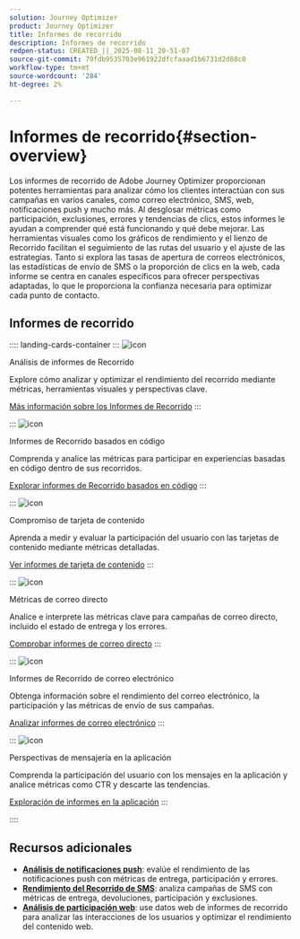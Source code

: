 ```yaml
---
solution: Journey Optimizer
product: Journey Optimizer
title: Informes de recorrido
description: Informes de recorrido
redpen-status: CREATED_||_2025-08-11_20-51-07
source-git-commit: 79fdb9535703e961922dfcfaaad1b6731d2d88c0
workflow-type: tm+mt
source-wordcount: '284'
ht-degree: 2%

---
```



# Informes de recorrido{#section-overview}

Los informes de recorrido de Adobe Journey Optimizer proporcionan potentes herramientas para analizar cómo los clientes interactúan con sus campañas en varios canales, como correo electrónico, SMS, web, notificaciones push y mucho más. Al desglosar métricas como participación, exclusiones, errores y tendencias de clics, estos informes le ayudan a comprender qué está funcionando y qué debe mejorar. Las herramientas visuales como los gráficos de rendimiento y el lienzo de Recorrido facilitan el seguimiento de las rutas del usuario y el ajuste de las estrategias. Tanto si explora las tasas de apertura de correos electrónicos, las estadísticas de envío de SMS o la proporción de clics en la web, cada informe se centra en canales específicos para ofrecer perspectivas adaptadas, lo que le proporciona la confianza necesaria para optimizar cada punto de contacto.

## Informes de recorrido

:::: landing-cards-container
:::
![icon](https://cdn.experienceleague.adobe.com/icons/chart-line.svg?lang=es)

Análisis de informes de Recorrido

Explore cómo analizar y optimizar el rendimiento del recorrido mediante métricas, herramientas visuales y perspectivas clave.

[Más información sobre los Informes de Recorrido](../using/reports/journey-global-report-cja.md)
:::

:::
![icon](https://cdn.experienceleague.adobe.com/icons/code-branch.svg?lang=es)

Informes de Recorrido basados en código

Comprenda y analice las métricas para participar en experiencias basadas en código dentro de sus recorridos.

[Explorar informes de Recorrido basados en código](../using/reports/journey-global-report-cja-code.md)
:::

:::
![icon](https://cdn.experienceleague.adobe.com/icons/puzzle-piece.svg?lang=es)

Compromiso de tarjeta de contenido

Aprenda a medir y evaluar la participación del usuario con las tarjetas de contenido mediante métricas detalladas.

[Ver informes de tarjeta de contenido](../using/reports/journey-global-report-cja-content.md)
:::

:::
![icon](https://cdn.experienceleague.adobe.com/icons/envelope.svg?lang=es)

Métricas de correo directo

Analice e interprete las métricas clave para campañas de correo directo, incluido el estado de entrega y los errores.

[Comprobar informes de correo directo](../using/reports/journey-global-report-cja-direct.md)
:::

:::
![icon](https://cdn.experienceleague.adobe.com/icons/envelope-open.svg?lang=es)

Informes de Recorrido de correo electrónico

Obtenga información sobre el rendimiento del correo electrónico, la participación y las métricas de envío de sus campañas.

[Analizar informes de correo electrónico](../using/reports/journey-global-report-cja-email.md)
:::

:::
![icon](https://cdn.experienceleague.adobe.com/icons/mobile.svg?lang=es)

Perspectivas de mensajería en la aplicación

Comprenda la participación del usuario con los mensajes en la aplicación y analice métricas como CTR y descarte las tendencias.

[Exploración de informes en la aplicación](../using/reports/journey-global-report-cja-inapp.md)
:::

::::


## Recursos adicionales

- **[Análisis de notificaciones push](../using/reports/journey-global-report-cja-push.md)**: evalúe el rendimiento de las notificaciones push con métricas de entrega, participación y errores.
- **[Rendimiento del Recorrido de SMS](../using/reports/journey-global-report-cja-sms.md)**: analiza campañas de SMS con métricas de entrega, devoluciones, participación y exclusiones.
- **[Análisis de participación web](../using/reports/journey-global-report-cja-web.md)**: use datos web de informes de recorrido para analizar las interacciones de los usuarios y optimizar el rendimiento del contenido web.
